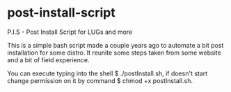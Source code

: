 # post-install-script
P.I.S - Post Install Script for LUGs and more

This is a simple bash script made a couple years ago to automate a bit post installation for some distro. 
It reunite some steps taken from some website and a bit of field experience.

You can execute typing into the shell $ ./postInstall.sh, if doesn't start change permission on it by command $ chmod +x postInstall.sh.


